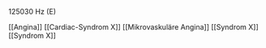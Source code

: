 125030 Hz (E)

[[Angina]]
[[Cardiac-Syndrom X]]
[[Mikrovaskuläre Angina]]
[[Syndrom X]]
[[Syndrom X]]